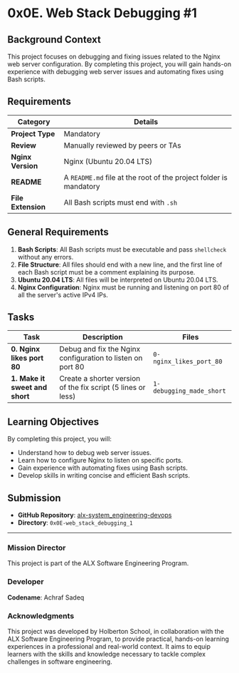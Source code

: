  # 0x0E. Web Stack Debugging #1

## Background Context

This project focuses on debugging and fixing issues related to the Nginx web server configuration. By completing this project, you will gain hands-on experience with debugging web server issues and automating fixes using Bash scripts.

## Requirements

| Category         | Details |
|------------------|---------|
| **Project Type** | Mandatory |
| **Review**       | Manually reviewed by peers or TAs |
| **Nginx Version** | Nginx (Ubuntu 20.04 LTS) |
| **README**       | A `README.md` file at the root of the project folder is mandatory |
| **File Extension** | All Bash scripts must end with `.sh` |

## General Requirements

1. **Bash Scripts**: All Bash scripts must be executable and pass `shellcheck` without any errors.
2. **File Structure**: All files should end with a new line, and the first line of each Bash script must be a comment explaining its purpose.
3. **Ubuntu 20.04 LTS**: All files will be interpreted on Ubuntu 20.04 LTS.
4. **Nginx Configuration**: Nginx must be running and listening on port 80 of all the server's active IPv4 IPs.

## Tasks

| Task                          | Description                                  | Files                         |
|-------------------------------|---------------------------------------------|-------------------------------|
| **0. Nginx likes port 80**     | Debug and fix the Nginx configuration to listen on port 80 | `0-nginx_likes_port_80` |
| **1. Make it sweet and short** | Create a shorter version of the fix script (5 lines or less) | `1-debugging_made_short` |

## Learning Objectives

By completing this project, you will:

- Understand how to debug web server issues.
- Learn how to configure Nginx to listen on specific ports.
- Gain experience with automating fixes using Bash scripts.
- Develop skills in writing concise and efficient Bash scripts.

## Submission

- **GitHub Repository**: [alx-system_engineering-devops](https://github.com/Achrafsadeq/alx-system_engineering-devops)
- **Directory**: `0x0E-web_stack_debugging_1`

---

### Mission Director

This project is part of the ALX Software Engineering Program.

### Developer

**Codename**: Achraf Sadeq

### Acknowledgments

This project was developed by Holberton School, in collaboration with the ALX Software Engineering Program, to provide practical, hands-on learning experiences in a professional and real-world context. It aims to equip learners with the skills and knowledge necessary to tackle complex challenges in software engineering.

